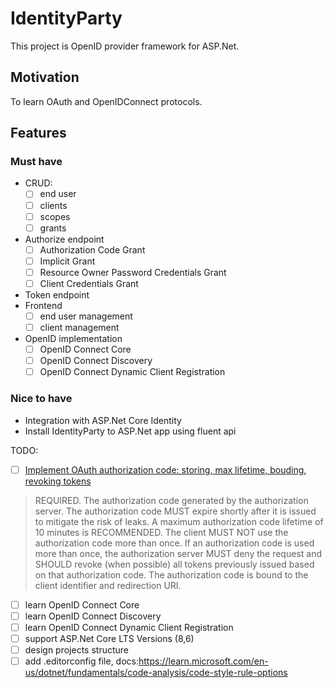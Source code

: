 # IdentityParty

This project is OpenID provider framework for ASP.Net.

## Motivation

To learn OAuth and OpenIDConnect protocols.

## Features
### Must have
* CRUD:
    - [ ] end user
    - [ ] clients
    - [ ] scopes
    - [ ] grants
* Authorize endpoint
    - [ ] Authorization Code Grant
    - [ ] Implicit Grant
    - [ ] Resource Owner Password Credentials Grant
    - [ ] Client Credentials Grant
* Token endpoint
* Frontend
    - [ ] end user management
    - [ ] client management
* OpenID implementation
    - [ ] OpenID Connect Core
    - [ ] OpenID Connect Discovery
    - [ ] OpenID Connect Dynamic Client Registration
### Nice to have
* Integration with ASP.Net Core Identity
* Install IdentityParty to ASP.Net app using fluent api

TODO:
- [ ] [Implement OAuth authorization code: storing, max lifetime, bouding, revoking tokens](https://datatracker.ietf.org/doc/html/rfc6749#section-4.1.2)

> REQUIRED.  The authorization code generated by the
         authorization server.  The authorization code MUST expire
         shortly after it is issued to mitigate the risk of leaks.  A
         maximum authorization code lifetime of 10 minutes is
         RECOMMENDED.  The client MUST NOT use the authorization code
         more than once.  If an authorization code is used more than
         once, the authorization server MUST deny the request and SHOULD
         revoke (when possible) all tokens previously issued based on
         that authorization code.  The authorization code is bound to
         the client identifier and redirection URI.
- [ ] learn OpenID Connect Core
- [ ] learn OpenID Connect Discovery
- [ ] learn OpenID Connect Dynamic Client Registration
- [ ] support ASP.Net Core LTS Versions (8,6) 
- [ ] design projects structure
- [ ] add .editorconfig file, docs:https://learn.microsoft.com/en-us/dotnet/fundamentals/code-analysis/code-style-rule-options